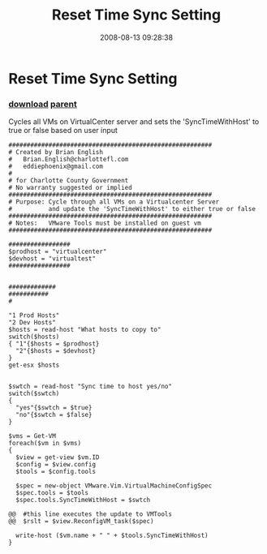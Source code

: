 ﻿---
pid:            523
parent:         522
children:       
poster:         Brian English
title:          Reset Time Sync Setting
date:           2008-08-13 09:28:38
description:    Cycles all VMs on VirtualCenter server and sets the 'SyncTimeWithHost' to true or false based on user input
format:         posh
---

# Reset Time Sync Setting

### [download](523.ps1) [parent](522.md) 

Cycles all VMs on VirtualCenter server and sets the 'SyncTimeWithHost' to true or false based on user input

```posh
########################################################
# Created by Brian English 
#   Brian.English@charlottefl.com
#   eddiephoenix@gmail.com
# 
# for Charlotte County Government
# No warranty suggested or implied
########################################################
# Purpose: Cycle through all VMs on a Virtualcenter Server
#          and update the 'SyncTimeWithHost' to either true or false
########################################################
# Notes:   VMware Tools must be installed on guest vm
########################################################

#################
$prodhost = "virtualcenter"
$devhost = "virtualtest"
#################


#############
###########
#

"1 Prod Hosts"
"2 Dev Hosts"
$hosts = read-host "What hosts to copy to"
switch($hosts)
{ "1"{$hosts = $prodhost}
  "2"{$hosts = $devhost}
}
get-esx $hosts


$swtch = read-host "Sync time to host yes/no"
switch($swtch)
{
  "yes"{$swtch = $true}
  "no"{$swtch = $false}
}

$vms = Get-VM 
foreach($vm in $vms)
{ 
  $view = get-view $vm.ID
  $config = $view.config
  $tools = $config.tools
  
  $spec = new-object VMware.Vim.VirtualMachineConfigSpec 
  $spec.tools = $tools
  $spec.tools.SyncTimeWithHost = $swtch
  
@@  #this line executes the update to VMTools
@@  $rslt = $view.ReconfigVM_task($spec)
  
  write-host ($vm.name + " " + $tools.SyncTimeWithHost)
}
```
